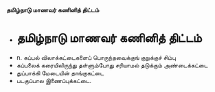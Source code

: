 **தமிழ்நாடு மாணவர் கணினித் திட்டம்**
- # தமிழ்நாடு மாணவர் கணினித் திட்டம்
- n. கப்பல் விலாக்கட்டைகளைப் பொருந்தவைக்குங் குறுக்குச் சிம்பு
- கப்பலைக் கரையிலிருந்து தள்ளும்போது சரியாமல் தடுக்கும் அண்டைக்கட்டை
- துப்பாக்கி மேடையின் தாங்குகட்டை
- படகுப்பால இணைப்புக்கட்டை.

